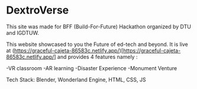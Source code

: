 # DextroVerse
This site was made for BFF (Build-For-Future) Hackathon organized by DTU and IGDTUW. 

This website showcased to you the Future of ed-tech and beyond. It is live at (https://graceful-cajeta-86583c.netlify.app/)[https://graceful-cajeta-86583c.netlify.app/] and provides 4 features namely :

-VR classroom
-AR learning
-Disaster Experience
-Monument Venture

Tech Stack: Blender, Wonderland Engine, HTML, CSS, JS

